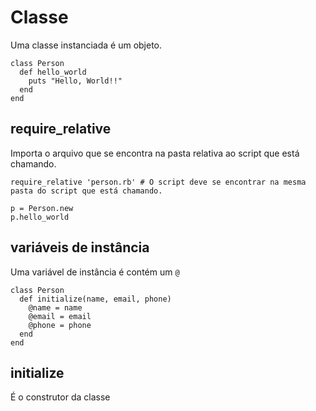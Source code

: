 # Classe

Uma classe instanciada é um objeto.

```
class Person
  def hello_world
    puts "Hello, World!!"
  end
end
```

## require_relative

Importa o arquivo que se encontra na pasta relativa ao script que está chamando.

```
require_relative 'person.rb' # O script deve se encontrar na mesma pasta do script que está chamando.

p = Person.new
p.hello_world
```

## variáveis de instância

Uma variável de instância é contém um `@`

```
class Person
  def initialize(name, email, phone)
    @name = name
    @email = email
    @phone = phone
  end
end
```

## initialize

É o construtor da classe
